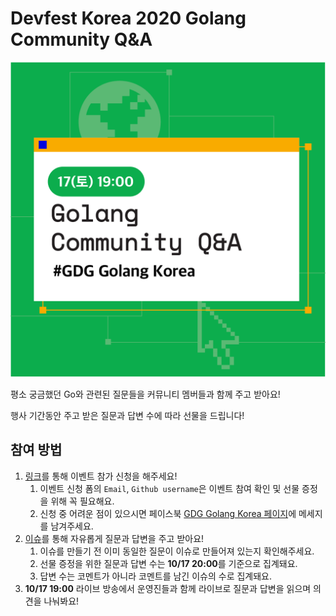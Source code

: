 # Devfest Korea 2020 Golang Community Q&A
![thumbnail](thumbnail.png)

평소 궁금했던 Go와 관련된 질문들을 커뮤니티 멤버들과 함께 주고 받아요!

행사 기간동안 주고 받은 질문과 답변 수에 따라 선물을 드립니다!

## 참여 방법
1. [링크](https://gdg.community.dev/events/details/google-gdg-golang-korea-presents-devfest-korea-2020-golang-community-qa/)를 통해 이벤트 참가 신청을 해주세요!
    1. 이벤트 신청 폼의 `Email`, `Github username`은 이벤트 참여 확인 및 선물 증정을 위해 꼭 필요해요.
    2. 신청 중 어려운 점이 있으시면 페이스북 [GDG Golang Korea 페이지](https://www.facebook.com/gdggo)에 메세지를 남겨주세요.
2. [이슈](https://github.com/golangkorea/devfest2020-golang-community-qna/issues)를 통해 자유롭게 질문과 답변을 주고 받아요!
    1. 이슈를 만들기 전 이미 동일한 질문이 이슈로 만들어져 있는지 확인해주세요.
    2. 선물 증정을 위한 질문과 답변 수는 **10/17 20:00**를 기준으로 집계돼요.
    3. 답변 수는 코멘트가 아니라 코멘트를 남긴 이슈의 수로 집계돼요.
3. **10/17 19:00** 라이브 방송에서 운영진들과 함께 라이브로 질문과 답변을 읽으며 의견을 나눠봐요!
